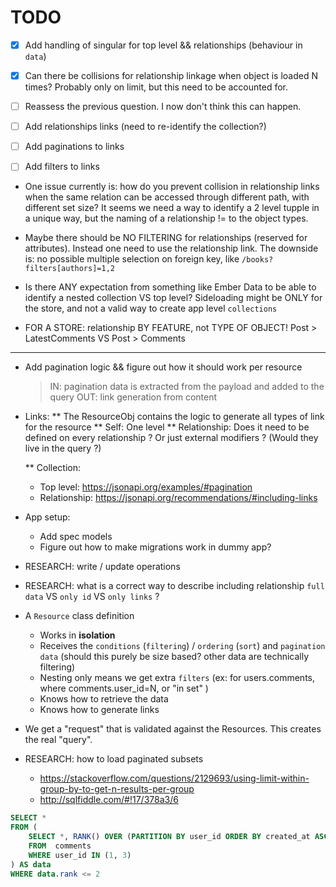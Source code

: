 # TODO

* [x] Add handling of singular for top level && relationships (behaviour in `data`)
* [x] Can there be collisions for relationship linkage when object is loaded N times? Probably only on limit, but this need to be accounted for.
* [ ] Reassess the previous question. I now don't think this can happen.

* [ ] Add relationships links (need to re-identify the collection?)
* [ ] Add paginations to links
* [ ] Add filters to links

* One issue currently is: how do you prevent collision in relationship links when the same relation can be accessed through different path, with different set size? It seems we need a way to identify a 2 level tupple in a unique way, but the naming of a relationship != to the object types.

* Maybe there should be NO FILTERING for relationships (reserved for attributes). Instead one need to use the relationship link. The downside is: no possible multiple selection on foreign key, like `/books?filters[authors]=1,2`

* Is there ANY expectation from something like Ember Data to be able to identify a nested collection VS top level? Sideloading might be ONLY for the store, and not a valid way to create app level `collections`

* FOR A STORE: relationship BY FEATURE, not TYPE OF OBJECT! Post > LatestComments VS Post > Comments

---

* Add pagination logic && figure out how it should work per resource
  > IN:  pagination data is extracted from the payload and added to the query
  > OUT: link generation from content

* Links:
  ** The ResourceObj contains the logic to generate all types of link for the resource
  ** Self: One level
  ** Relationship: Does it need to be defined on every relationship ? Or just external modifiers ? (Would they live in the query ?)

  ** Collection:
    - Top level: https://jsonapi.org/examples/#pagination
    - Relationship: https://jsonapi.org/recommendations/#including-links

* App setup:
  * Add spec models
  * Figure out how to make migrations work in dummy app?

* RESEARCH: write / update operations

* RESEARCH: what is a correct way to describe including relationship `full data` VS `only id` VS `only links` ?

* A `Resource` class definition
  * Works in **isolation**
  * Receives the `conditions` (`filtering`) / `ordering` (`sort`) and `pagination data` (should this purely be size based? other data are technically filtering)
  * Nesting only means we get extra `filters` (ex: for users.comments, where comments.user_id=N, or "in set" )
  * Knows how to retrieve the data
  * Knows how to generate links

* We get a "request" that is validated against the Resources. This creates the real "query".

* RESEARCH: how to load paginated subsets
  * https://stackoverflow.com/questions/2129693/using-limit-within-group-by-to-get-n-results-per-group
  * http://sqlfiddle.com/#!17/378a3/6

```sql
SELECT *
FROM (
    SELECT *, RANK() OVER (PARTITION BY user_id ORDER BY created_at ASC) AS rank
    FROM  comments
    WHERE user_id IN (1, 3) 
) AS data
WHERE data.rank <= 2
```